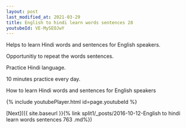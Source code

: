 ```yaml
---
layout: post
last_modified_at: 2021-03-29
title: English to hindi learn words sentences 28 
youtubeId: VE-MySEOJwY
---
```

 
 
Helps to learn Hindi words and sentences for English speakers.

Opportunitiy to repeat the words sentences. 

Practice Hindi language. 
 
10 minutes practice every day. 
 
How to learn Hindi words and sentences for English speakers 
 
{% include youtubePlayer.html id=page.youtubeId %}
 
 
[Next]({{ site.baseurl }}{% link  split1/_posts/2016-10-12-English to hindi learn words sentences 763 .md%})
 
